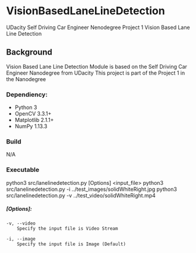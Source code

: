 # VisionBasedLaneLineDetection
UDacity Self Driving Car Engineer Nenodegree Project 1 Vision Based Lane Line Detection

## Background
Vision Based Lane Line Detection Module is based on the Self Driving Car Engineer Nanodegree from UDacity
This project is part of the Project 1 in the Nanodegree

### Dependiency:
- Python 3
- OpenCV 3.3.1+
- Matplotlib 2.1.1+
- NumPy 1.13.3

### Build
  N/A

### Executable
  python3 src/lanelinedetection.py [Options] <input_file>
  python3 src/lanelinedetection.py -i ../test_images/solidWhiteRight.jpg
  python3 src/lanelinedetection.py -v ../test_video/solidWhiteRight.mp4
  
  ##### [Options]:
	-v, --video
		Specify the input file is Video Stream

	-i, --image
		Specify the input file is Image (Default)
